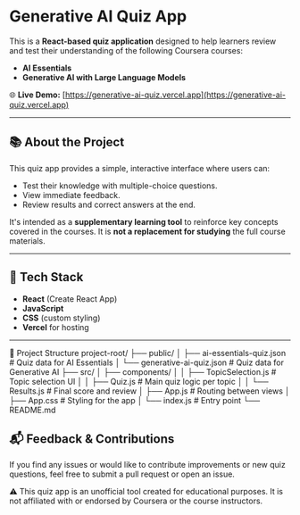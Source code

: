 # Generative AI Quiz App

This is a **React-based quiz application** designed to help learners review and test their understanding of the following Coursera courses:

- **AI Essentials**
- **Generative AI with Large Language Models**

🌐 **Live Demo:** [https://generative-ai-quiz.vercel.app](https://generative-ai-quiz.vercel.app)

---

## 📚 About the Project

This quiz app provides a simple, interactive interface where users can:

- Test their knowledge with multiple-choice questions.
- View immediate feedback.
- Review results and correct answers at the end.

It's intended as a **supplementary learning tool** to reinforce key concepts covered in the courses. It is **not a replacement for studying** the full course materials.

---

## 🚀 Tech Stack

- **React** (Create React App)
- **JavaScript**
- **CSS** (custom styling)
- **Vercel** for hosting

---

📁 Project Structure
project-root/
├── public/
│   ├── ai-essentials-quiz.json     # Quiz data for AI Essentials
│   └── generative-ai-quiz.json     # Quiz data for Generative AI
├── src/
│   ├── components/
│   │   ├── TopicSelection.js       # Topic selection UI
│   │   ├── Quiz.js                 # Main quiz logic per topic
│   │   └── Results.js              # Final score and review
│   ├── App.js                      # Routing between views
│   ├── App.css                     # Styling for the app
│   └── index.js                    # Entry point
└── README.md




## 📬 Feedback & Contributions
If you find any issues or would like to contribute improvements or new quiz questions, feel free to submit a pull request or open an issue.

⚠️ This quiz app is an unofficial tool created for educational purposes. It is not affiliated with or endorsed by Coursera or the course instructors.

